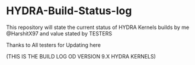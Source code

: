 # HYDRA-Build-Status-log

This repository will state the current status of HYDRA Kernels builds by me @HarshitX97 and 
value stated by TESTERS 

Thanks to All testers for Updating here 


(THIS IS THE BUILD LOG OD VERSION 9.X HYDRA KERNELS)
